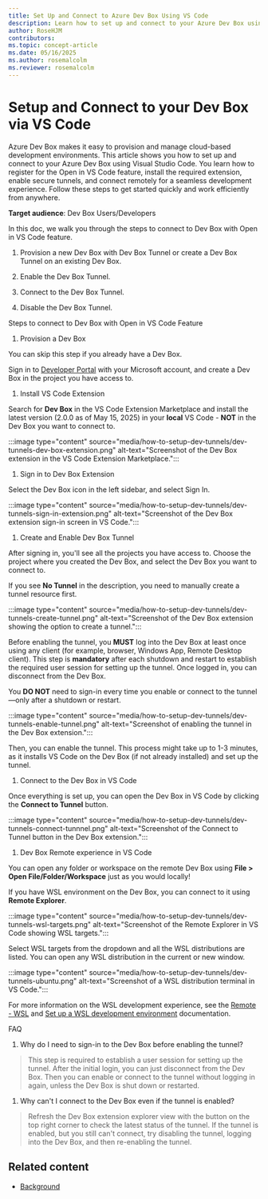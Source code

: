 ```yaml
--- 
title: Set Up and Connect to Azure Dev Box Using VS Code
description: Learn how to set up and connect to your Azure Dev Box using the Open in VS Code feature. Follow step-by-step instructions to provision a Dev Box, install the Dev Box extension, enable tunnels, and connect remotely for development.
author: RoseHJM
contributors:
ms.topic: concept-article
ms.date: 05/16/2025
ms.author: rosemalcolm
ms.reviewer: rosemalcolm
---
```


# Setup and Connect to your Dev Box via VS Code

Azure Dev Box makes it easy to provision and manage cloud-based development environments. This article shows you how to set up and connect to your Azure Dev Box using Visual Studio Code. You learn how to register for the Open in VS Code feature, install the required extension, enable secure tunnels, and connect remotely for a seamless development experience. Follow these steps to get started quickly and work efficiently from anywhere.

**Target audience**: Dev Box Users/Developers

In this doc, we walk you through the steps to connect to Dev Box with Open in VS Code feature.

1. Provision a new Dev Box with Dev Box Tunnel or create a Dev Box Tunnel on an existing Dev Box.

1. Enable the Dev Box Tunnel.

1. Connect to the Dev Box Tunnel.

1. Disable the Dev Box Tunnel.

Steps to connect to Dev Box with Open in VS Code Feature

1. Provision a Dev Box

You can skip this step if you already have a Dev Box.

Sign in to [Developer Portal](https://devportal.microsoft.com/) with your Microsoft account, and create a Dev Box in the project you have access to.

1. Install VS Code Extension

Search for **Dev Box** in the VS Code Extension Marketplace and install the latest version (2.0.0 as of May 15, 2025) in your **local** VS Code - **NOT** in the Dev Box you want to connect to.

:::image type="content" source="media/how-to-setup-dev-tunnels/dev-tunnels-dev-box-extension.png" alt-text="Screenshot of the Dev Box extension in the VS Code Extension Marketplace.":::

1. Sign in to Dev Box Extension

Select the Dev Box icon in the left sidebar, and select Sign In.

:::image type="content" source="media/how-to-setup-dev-tunnels/dev-tunnels-sign-in-extension.png" alt-text="Screenshot of the Dev Box extension sign-in screen in VS Code.":::

1. Create and Enable Dev Box Tunnel

After signing in, you'll see all the projects you have access to. Choose the project where you created the Dev Box, and select the Dev Box you want to connect to.

If you see **No Tunnel** in the description, you need to manually create a tunnel resource first.

:::image type="content" source="media/how-to-setup-dev-tunnels/dev-tunnels-create-tunnel.png" alt-text="Screenshot of the Dev Box extension showing the option to create a tunnel.":::

Before enabling the tunnel, you **MUST** log into the Dev Box at least once using any client (for example, browser, Windows App, Remote Desktop client). This step is **mandatory** after each shutdown and restart to establish the required user session for setting up the tunnel. Once logged in, you can disconnect from the Dev Box.

You **DO NOT** need to sign-in every time you enable or connect to the tunnel—only after a shutdown or restart.

:::image type="content" source="media/how-to-setup-dev-tunnels/dev-tunnels-enable-tunnel.png" alt-text="Screenshot of enabling the tunnel in the Dev Box extension.":::

Then, you can enable the tunnel. This process might take up to 1-3 minutes, as it installs VS Code on the Dev Box (if not already installed) and set up the tunnel.

1. Connect to the Dev Box in VS Code

Once everything is set up, you can open the Dev Box in VS Code by clicking the **Connect to Tunnel** button.

:::image type="content" source="media/how-to-setup-dev-tunnels/dev-tunnels-connect-tunnnel.png" alt-text="Screenshot of the Connect to Tunnel button in the Dev Box extension.":::

1. Dev Box Remote experience in VS Code

You can open any folder or workspace on the remote Dev Box using **File > Open File/Folder/Workspace** just as you would locally!

If you have WSL environment on the Dev Box, you can connect to it using **Remote Explorer**.

:::image type="content" source="media/how-to-setup-dev-tunnels/dev-tunnels-wsl-targets.png" alt-text="Screenshot of the Remote Explorer in VS Code showing WSL targets.":::

Select WSL targets from the dropdown and all the WSL distributions are listed. You can open any WSL distribution in the current or new window.

:::image type="content" source="media/how-to-setup-dev-tunnels/dev-tunnels-ubuntu.png" alt-text="Screenshot of a WSL distribution terminal in VS Code.":::

For more information on the WSL development experience, see the [Remote - WSL](https://code.visualstudio.com/docs/remote/wsl) and [Set up a WSL development environment](https://learn.microsoft.com/en-us/windows/wsl/setup/environment) documentation.

FAQ

1. Why do I need to sign-in to the Dev Box before enabling the tunnel?

> This step is required to establish a user session for setting up the tunnel. After the initial login, you can just disconnect from the Dev Box. Then you can enable or connect to the tunnel without logging in again, unless the Dev Box is shut down or restarted.

1. Why can't I connect to the Dev Box even if the tunnel is enabled?

> Refresh the Dev Box extension explorer view with the button on the top right corner to check the latest status of the tunnel. If the tunnel is enabled, but you still can't connect, try disabling the tunnel, logging into the Dev Box, and then re-enabling the tunnel.

## Related content
- [Background](configure-conditional-access-policies-for-dev-tunnels-service.md)
